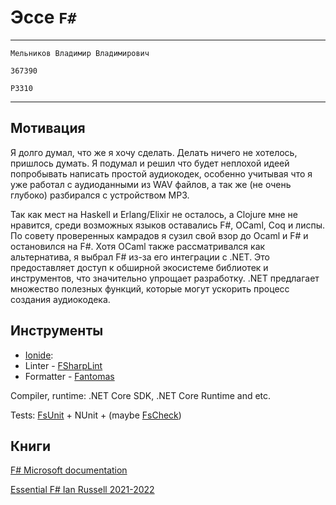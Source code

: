 # Эссе `F#`

---

`Мельников Владимир Владимирович`

`367390`

`P3310`

---
## Мотивация

Я долго думал, что же я хочу сделать. Делать ничего не хотелось, пришлось думать. Я подумал и решил что будет неплохой идеей попробывать написать простой аудиокодек, особенно учитывая что я уже работал с аудиоданными из WAV файлов, а так же (не очень глубоко) разбирался с устройством MP3.

Так как мест на Haskell и Erlang/Elixir не осталось, а Clojure мне не нравится, среди возможных языков оставались F#, OCaml, Coq и лиспы. 
По совету проверенных камрадов я сузил свой взор до Ocaml и F# и остановился на F#. Хотя OCaml также рассматривался как альтернатива, я выбрал F# из-за его интеграции с .NET. Это предоставляет доступ к обширной экосистеме библиотек и инструментов, что значительно упрощает разработку. .NET предлагает множество полезных функций, которые могут ускорить процесс создания аудиокодека.

## Инструменты

- [Ionide](https://ionide.io/):
- Linter - [FSharpLint](https://github.com/fsprojects/FSharpLint)
- Formatter - [Fantomas](https://fsprojects.github.io/fantomas/docs/index.html)

Compiler, runtime: .NET Core SDK, .NET Core Runtime and etc.

Tests: [FsUnit](https://fsprojects.github.io/FsUnit/) + NUnit + (maybe [FsCheck](https://fscheck.github.io/FsCheck/))

## Книги

[F# Microsoft documentation](https://learn.microsoft.com/en-us/dotnet/fsharp/)

[Essential F# Ian Russell 2021-2022](https://drive.google.com/file/d/1KQ8MRE8Ntl28t8qOA7qfswXHh-HgyQkl/view)



